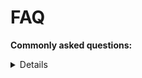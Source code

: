 # FAQ

**Commonly asked questions:**
  
<details>
  The Super Forms [shortcode] can also be inserted into a Visual Composer **HTML element**. This makes it easy to insert it into any area within your Visual Composer pages.</details>




